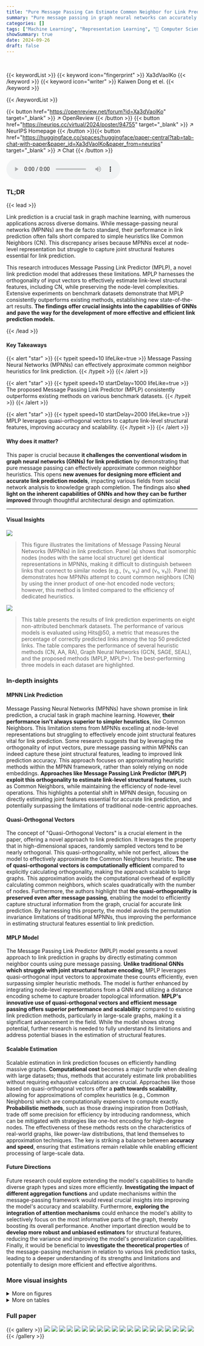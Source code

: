```yaml
---
title: "Pure Message Passing Can Estimate Common Neighbor for Link Prediction"
summary: "Pure message passing in graph neural networks can accurately estimate common neighbor heuristics for superior link prediction."
categories: []
tags: ["Machine Learning", "Representation Learning", "🏢 Computer Science and Engineering, University of Notre Dame",]
showSummary: true
date: 2024-09-26
draft: false
---
```


<br>

{{< keywordList >}}
{{< keyword icon="fingerprint" >}} Xa3dVaolKo {{< /keyword >}}
{{< keyword icon="writer" >}} Kaiwen Dong et el. {{< /keyword >}}
 
{{< /keywordList >}}

{{< button href="https://openreview.net/forum?id=Xa3dVaolKo" target="_blank" >}}
↗ OpenReview
{{< /button >}}
{{< button href="https://neurips.cc/virtual/2024/poster/94755" target="_blank" >}}
↗ NeurIPS Homepage
{{< /button >}}{{< button href="https://huggingface.co/spaces/huggingface/paper-central?tab=tab-chat-with-paper&paper_id=Xa3dVaolKo&paper_from=neurips" target="_blank" >}}
↗ Chat
{{< /button >}}



<audio controls>
    <source src="https://ai-paper-reviewer.com/Xa3dVaolKo/podcast.wav" type="audio/wav">
    Your browser does not support the audio element.
</audio>


### TL;DR


{{< lead >}}

Link prediction is a crucial task in graph machine learning, with numerous applications across diverse domains.  While message-passing neural networks (MPNNs) are the de facto standard, their performance in link prediction often falls short compared to simple heuristics like Common Neighbors (CN). This discrepancy arises because MPNNs excel at node-level representation but struggle to capture joint structural features essential for link prediction.



This research introduces Message Passing Link Predictor (MPLP), a novel link prediction model that addresses these limitations. MPLP harnesses the orthogonality of input vectors to effectively estimate link-level structural features, including CN, while preserving the node-level complexities. Extensive experiments on benchmark datasets demonstrate that MPLP consistently outperforms existing methods, establishing new state-of-the-art results.  **The findings offer crucial insights into the capabilities of GNNs and pave the way for the development of more effective and efficient link prediction models.**

{{< /lead >}}


#### Key Takeaways

{{< alert "star" >}}
{{< typeit speed=10 lifeLike=true >}} Message Passing Neural Networks (MPNNs) can effectively approximate common neighbor heuristics for link prediction. {{< /typeit >}}
{{< /alert >}}

{{< alert "star" >}}
{{< typeit speed=10 startDelay=1000 lifeLike=true >}} The proposed Message Passing Link Predictor (MPLP) consistently outperforms existing methods on various benchmark datasets. {{< /typeit >}}
{{< /alert >}}

{{< alert "star" >}}
{{< typeit speed=10 startDelay=2000 lifeLike=true >}} MPLP leverages quasi-orthogonal vectors to capture link-level structural features, improving accuracy and scalability. {{< /typeit >}}
{{< /alert >}}

#### Why does it matter?
This paper is crucial because **it challenges the conventional wisdom in graph neural networks (GNNs) for link prediction** by demonstrating that pure message passing can effectively approximate common neighbor heuristics.  This opens **new avenues for designing more efficient and accurate link prediction models**, impacting various fields from social network analysis to knowledge graph completion. The findings also **shed light on the inherent capabilities of GNNs and how they can be further improved** through thoughtful architectural design and optimization.

------
#### Visual Insights



![](https://ai-paper-reviewer.com/Xa3dVaolKo/figures_1_1.jpg)

> This figure illustrates the limitations of Message Passing Neural Networks (MPNNs) in link prediction.  Panel (a) shows that isomorphic nodes (nodes with the same local structure) get identical representations in MPNNs, making it difficult to distinguish between links that connect to similar nodes (e.g., (v₁, v₃) and (v₁, v₅)).  Panel (b) demonstrates how MPNNs attempt to count common neighbors (CN) by using the inner product of one-hot encoded node vectors; however, this method is limited compared to the efficiency of dedicated heuristics.





![](https://ai-paper-reviewer.com/Xa3dVaolKo/tables_7_1.jpg)

> This table presents the results of link prediction experiments on eight non-attributed benchmark datasets.  The performance of various models is evaluated using Hits@50, a metric that measures the percentage of correctly predicted links among the top 50 predicted links. The table compares the performance of several heuristic methods (CN, AA, RA), Graph Neural Networks (GCN, SAGE, SEAL), and the proposed methods (MPLP, MPLP+).  The best-performing three models in each dataset are highlighted.





### In-depth insights


#### MPNN Link Prediction
Message Passing Neural Networks (MPNNs) have shown promise in link prediction, a crucial task in graph machine learning.  However, **their performance isn't always superior to simpler heuristics**, like Common Neighbors. This limitation stems from MPNNs excelling at node-level representations but struggling to effectively encode joint structural features vital for link prediction.  Some research suggests that by leveraging the orthogonality of input vectors, pure message passing within MPNNs can indeed capture these joint structural features, leading to improved link prediction accuracy. This approach focuses on approximating heuristic methods within the MPNN framework, rather than solely relying on node embeddings.  **Approaches like Message Passing Link Predictor (MPLP) exploit this orthogonality to estimate link-level structural features**, such as Common Neighbors, while maintaining the efficiency of node-level operations.  This highlights a potential shift in MPNN design, focusing on directly estimating joint features essential for accurate link prediction, and potentially surpassing the limitations of traditional node-centric approaches.

#### Quasi-Orthogonal Vectors
The concept of "Quasi-Orthogonal Vectors" is a crucial element in the paper, offering a novel approach to link prediction.  It leverages the property that in high-dimensional spaces, randomly sampled vectors tend to be nearly orthogonal. This quasi-orthogonality, while not perfect, allows the model to effectively approximate the Common Neighbors heuristic. **The use of quasi-orthogonal vectors is computationally efficient** compared to explicitly calculating orthogonality, making the approach scalable to large graphs. This approximation avoids the computational overhead of explicitly calculating common neighbors, which scales quadratically with the number of nodes.  Furthermore, the authors highlight that **the quasi-orthogonality is preserved even after message passing**, enabling the model to efficiently capture structural information from the graph, crucial for accurate link prediction. By harnessing this property, the model avoids the permutation invariance limitations of traditional MPNNs, thus improving the performance in estimating structural features essential to link prediction.

#### MPLP Model
The Message Passing Link Predictor (MPLP) model presents a novel approach to link prediction in graphs by directly estimating common neighbor counts using pure message passing.  **Unlike traditional GNNs which struggle with joint structural feature encoding**, MPLP leverages quasi-orthogonal input vectors to approximate these counts efficiently, even surpassing simpler heuristic methods.  The model is further enhanced by integrating node-level representations from a GNN and utilizing a distance encoding scheme to capture broader topological information.  **MPLP's innovative use of quasi-orthogonal vectors and efficient message passing offers superior performance and scalability** compared to existing link prediction methods, particularly in large-scale graphs, making it a significant advancement in the field.  While the model shows strong potential, further research is needed to fully understand its limitations and address potential biases in the estimation of structural features.

#### Scalable Estimation
Scalable estimation in link prediction focuses on efficiently handling massive graphs.  **Computational cost** becomes a major hurdle when dealing with large datasets; thus, methods that accurately estimate link probabilities without requiring exhaustive calculations are crucial.  Approaches like those based on quasi-orthogonal vectors offer a **path towards scalability**, allowing for approximations of complex heuristics (e.g., Common Neighbors) which are computationally expensive to compute exactly.  **Probabilistic methods**, such as those drawing inspiration from DotHash, trade off some precision for efficiency by introducing randomness, which can be mitigated with strategies like one-hot encoding for high-degree nodes.  The effectiveness of these methods rests on the characteristics of real-world graphs, like power-law distributions, that lend themselves to approximation techniques.  The key is striking a balance between **accuracy and speed**, ensuring that estimations remain reliable while enabling efficient processing of large-scale data.

#### Future Directions
Future research could explore extending the model's capabilities to handle diverse graph types and sizes more efficiently. **Investigating the impact of different aggregation functions** and update mechanisms within the message-passing framework would reveal crucial insights into improving the model's accuracy and scalability.  Furthermore, **exploring the integration of attention mechanisms** could enhance the model's ability to selectively focus on the most informative parts of the graph, thereby boosting its overall performance.  Another important direction would be to **develop more robust and unbiased estimators** for structural features, reducing the variance and improving the model's generalization capabilities. Finally, it would be beneficial to **investigate the theoretical properties** of the message-passing mechanism in relation to various link prediction tasks, leading to a deeper understanding of its strengths and limitations and potentially to design more efficient and effective algorithms.


### More visual insights

<details>
<summary>More on figures
</summary>


![](https://ai-paper-reviewer.com/Xa3dVaolKo/figures_2_1.jpg)

> This figure shows the results of an experiment where Graph Convolutional Networks (GCNs) were trained to estimate three different link prediction heuristics: Common Neighbors (CN), Adamic-Adar (AA), and Resource Allocation (RA). The mean squared error (MSE) between the GCN's predictions and the true heuristic values is shown for eight different datasets. A baseline is also shown, which represents the MSE obtained by simply using the mean heuristic value across all links in the training set. The lower the MSE, the better the GCN is able to estimate the corresponding heuristic.


![](https://ai-paper-reviewer.com/Xa3dVaolKo/figures_5_1.jpg)

> This figure illustrates the input to the Message Passing Link Predictor (MPLP) model.  The nodes are color-coded according to their shortest path distance from the target link (u,v).  The model uses this information to learn joint structural features of the link.


![](https://ai-paper-reviewer.com/Xa3dVaolKo/figures_8_1.jpg)

> This figure evaluates the inference time of various link prediction models on three large OGB datasets (Collab, PPA, and Citation2).  The x-axis represents the inference time (in seconds), while the y-axis shows the performance metric (Hits@50 for Collab, Hits@100 for PPA, and MRR for Citation2).  Each point represents a different model, illustrating the trade-off between inference speed and predictive accuracy.  The figure demonstrates that MPLP and MPLP+ achieve state-of-the-art performance while maintaining relatively fast inference times, especially when compared to other methods such as SEAL and Neo-GNN.


![](https://ai-paper-reviewer.com/Xa3dVaolKo/figures_9_1.jpg)

> This figure displays the mean squared error (MSE) of the estimations for three different structural features: #(1,1), #(1,2), and #(1,0) on the Collab dataset.  The x-axis represents the signature dimension used in the experiment, while the y-axis shows the MSE.  Lower MSE values indicate better estimation accuracy. The figure compares the performance of ELPH, MPLP without One-hot Hubs, and MPLP with One-hot Hubs, demonstrating how the inclusion of One-hot Hubs improves accuracy and reduces variance.


![](https://ai-paper-reviewer.com/Xa3dVaolKo/figures_20_1.jpg)

> The figure displays heatmaps showing the inner product of node attributes for three datasets: CS, Photo, and Collab.  Each heatmap visualizes the pairwise inner product of node attribute vectors.  The color intensity represents the magnitude of the inner product, with darker shades indicating smaller values and lighter shades indicating larger values. This visualization helps to illustrate the degree of orthogonality (or lack thereof) between the node attribute vectors in each dataset, which is relevant to the paper's exploration of quasi-orthogonal vectors for efficient link prediction.


![](https://ai-paper-reviewer.com/Xa3dVaolKo/figures_20_2.jpg)

> This figure presents three heatmaps visualizing the inner product of node attributes for the datasets CS and Photo, along with a heatmap showing the inner product of quasi-orthogonal (QO) vectors.  The heatmaps for CS and Photo are arranged with nodes grouped by their labels, revealing the relationships between nodes with similar characteristics.  The third heatmap illustrates the inner product of randomly generated QO vectors, highlighting their near-orthogonality, which is a key aspect of the proposed method in the paper.


![](https://ai-paper-reviewer.com/Xa3dVaolKo/figures_22_1.jpg)

> This figure shows the mean squared error (MSE) of estimating the number of nodes with shortest path distances of (2,2) and (2,0) from the target node pair in the Collab dataset, as well as the estimation time.  The results are shown for different signature dimensions (the dimensionality of the random vectors used in the model).  Lower MSE values indicate better accuracy in estimating the node counts. The estimation time also increases with the signature dimension. The plot compares the performance of ELPH, MPLP without one-hot hubs, and MPLP.


![](https://ai-paper-reviewer.com/Xa3dVaolKo/figures_23_1.jpg)

> This figure illustrates how the Message Passing Link Predictor (MPLP) model represents the target link (u, v).  Nodes are color-coded to show their distance from u and v, allowing the model to capture the joint structural features of the link. The different colors represent the different shortest path distances from u and v to each node. This encoding allows the model to learn sophisticated representations that go beyond simple heuristics like common neighbors.


</details>




<details>
<summary>More on tables
</summary>


![](https://ai-paper-reviewer.com/Xa3dVaolKo/tables_7_2.jpg)
> This table presents the results of link prediction experiments on seven attributed graph datasets.  The metrics used are Hits@50 for five datasets and MRR (Mean Reciprocal Rank) for the remaining two.  The table compares the performance of several link prediction methods, including heuristic methods (CN, AA, RA), node-level GNNs (GCN, SAGE), link-level GNNs (SEAL, Neo-GNN, ELPH, NCNC), and the proposed method MPLP and its variant MPLP+. The top three performing methods for each dataset are highlighted.

![](https://ai-paper-reviewer.com/Xa3dVaolKo/tables_8_1.jpg)
> This table presents the results of link prediction experiments conducted on three large-scale Open Graph Benchmark (OGB) datasets using the HeaRT evaluation protocol. The protocol introduces a more rigorous negative sampling strategy than previous methods. The table shows the performance of various link prediction methods, including MPLP+,  measured by MRR (Mean Reciprocal Rank) and Hits@20 (the number of times the correct link is ranked within the top 20 predictions) metrics. The top three performing models for each dataset and metric are highlighted.

![](https://ai-paper-reviewer.com/Xa3dVaolKo/tables_16_1.jpg)
> This table compares the performance of various graph neural networks (GNNs) in estimating the number of triangles in a graph.  The metric used is the mean squared error (MSE) normalized by the variance of the true triangle counts.  Lower values indicate better performance. The results are presented for two types of graphs: Erdos-Renyi and Random Regular graphs.

![](https://ai-paper-reviewer.com/Xa3dVaolKo/tables_17_1.jpg)
> This table presents the results of link prediction experiments on eight non-attributed benchmark datasets.  The performance of various link prediction models is evaluated using Hits@50 as the metric.  The table shows the average score and standard deviation for each model on each dataset. The top three performing models are highlighted for each dataset.

![](https://ai-paper-reviewer.com/Xa3dVaolKo/tables_21_1.jpg)
> This table presents a comparison of the performance of various Graph Neural Networks (GNNs) on link prediction tasks.  It contrasts the use of actual node attributes versus randomly generated vectors as input features for the GNNs. The performance metric used is Hits@50, and all GNNs are configured with two layers for a fair comparison.  The results show how different GNNs and feature sets (actual attributes vs. random features) perform on different benchmark datasets.

![](https://ai-paper-reviewer.com/Xa3dVaolKo/tables_22_1.jpg)
> This table presents the results of link prediction experiments on eight non-attributed benchmark datasets.  The performance is measured using Hits@50 (the number of correctly predicted links within the top 50 predictions) and is shown as the average score ± standard deviation across multiple runs. The top three performing models (out of several compared) are highlighted in color-coding.

![](https://ai-paper-reviewer.com/Xa3dVaolKo/tables_22_2.jpg)
> This ablation study investigates the individual contributions of three key components in the MPLP model: Shortcut removal, One-hot hubs, and Norm rescaling.  The results show the performance of MPLP when each of these components is removed, highlighting their impact on the model's performance for link prediction across multiple attributed benchmark datasets.

![](https://ai-paper-reviewer.com/Xa3dVaolKo/tables_23_1.jpg)
> This table presents the results of link prediction experiments on eight datasets without node attributes.  The performance of several models is compared using the Hits@50 metric (the percentage of correctly predicted links among the top 50 predictions), with the top three models highlighted.  The table shows the average score and standard deviation for each model and dataset.

![](https://ai-paper-reviewer.com/Xa3dVaolKo/tables_24_1.jpg)
> This table presents the results of link prediction experiments on eight non-attributed benchmark datasets.  The performance of several link prediction methods, including heuristic baselines (CN, AA, RA), GNN encoders (GCN, SAGE), and state-of-the-art link prediction models (SEAL, ELPH, Neo-GNN, NCNC, MPLP), are compared.  The metrics used are Hits@50 for most datasets (except for E.coli which uses Hits@100). The top three performing methods for each dataset are highlighted in color.

![](https://ai-paper-reviewer.com/Xa3dVaolKo/tables_25_1.jpg)
> This ablation study investigates the impact of different batch sizes (B) on the performance of the MPLP model for link prediction.  The study is conducted on attributed benchmark datasets and evaluates performance using the Hits@50 metric. The table shows the average score and standard deviation for each batch size, with the top three performing models highlighted.

![](https://ai-paper-reviewer.com/Xa3dVaolKo/tables_25_2.jpg)
> This table presents the results of link prediction experiments on eight non-attributed benchmark datasets.  The metrics used are Hits@50 for most datasets, Hits@100 for PPA, and MRR for Citation2. Each result is the average score over ten runs ± standard deviation.  The top three performing models for each dataset are highlighted in color.

![](https://ai-paper-reviewer.com/Xa3dVaolKo/tables_25_3.jpg)
> This table shows the results of an ablation study on the effect of batch size on the performance of the proposed model (MPLP) on attributed benchmark datasets.  The study varied the batch size (B) while keeping other hyperparameters constant to determine the impact of this hyperparameter on the link prediction task using Hits@50 as the evaluation metric. The top three performing models for each dataset are highlighted.

</details>




### Full paper

{{< gallery >}}
<img src="https://ai-paper-reviewer.com/Xa3dVaolKo/1.png" class="grid-w50 md:grid-w33 xl:grid-w25" />
<img src="https://ai-paper-reviewer.com/Xa3dVaolKo/2.png" class="grid-w50 md:grid-w33 xl:grid-w25" />
<img src="https://ai-paper-reviewer.com/Xa3dVaolKo/3.png" class="grid-w50 md:grid-w33 xl:grid-w25" />
<img src="https://ai-paper-reviewer.com/Xa3dVaolKo/4.png" class="grid-w50 md:grid-w33 xl:grid-w25" />
<img src="https://ai-paper-reviewer.com/Xa3dVaolKo/5.png" class="grid-w50 md:grid-w33 xl:grid-w25" />
<img src="https://ai-paper-reviewer.com/Xa3dVaolKo/6.png" class="grid-w50 md:grid-w33 xl:grid-w25" />
<img src="https://ai-paper-reviewer.com/Xa3dVaolKo/7.png" class="grid-w50 md:grid-w33 xl:grid-w25" />
<img src="https://ai-paper-reviewer.com/Xa3dVaolKo/8.png" class="grid-w50 md:grid-w33 xl:grid-w25" />
<img src="https://ai-paper-reviewer.com/Xa3dVaolKo/9.png" class="grid-w50 md:grid-w33 xl:grid-w25" />
<img src="https://ai-paper-reviewer.com/Xa3dVaolKo/10.png" class="grid-w50 md:grid-w33 xl:grid-w25" />
<img src="https://ai-paper-reviewer.com/Xa3dVaolKo/11.png" class="grid-w50 md:grid-w33 xl:grid-w25" />
<img src="https://ai-paper-reviewer.com/Xa3dVaolKo/12.png" class="grid-w50 md:grid-w33 xl:grid-w25" />
<img src="https://ai-paper-reviewer.com/Xa3dVaolKo/13.png" class="grid-w50 md:grid-w33 xl:grid-w25" />
<img src="https://ai-paper-reviewer.com/Xa3dVaolKo/14.png" class="grid-w50 md:grid-w33 xl:grid-w25" />
<img src="https://ai-paper-reviewer.com/Xa3dVaolKo/15.png" class="grid-w50 md:grid-w33 xl:grid-w25" />
<img src="https://ai-paper-reviewer.com/Xa3dVaolKo/16.png" class="grid-w50 md:grid-w33 xl:grid-w25" />
<img src="https://ai-paper-reviewer.com/Xa3dVaolKo/17.png" class="grid-w50 md:grid-w33 xl:grid-w25" />
<img src="https://ai-paper-reviewer.com/Xa3dVaolKo/18.png" class="grid-w50 md:grid-w33 xl:grid-w25" />
<img src="https://ai-paper-reviewer.com/Xa3dVaolKo/19.png" class="grid-w50 md:grid-w33 xl:grid-w25" />
<img src="https://ai-paper-reviewer.com/Xa3dVaolKo/20.png" class="grid-w50 md:grid-w33 xl:grid-w25" />
{{< /gallery >}}